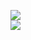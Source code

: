 [![](https://img.shields.io/badge/Made%20With-Github%20Spray-lightgrey.svg?style=for-the-badge&logo=github)](https://github.com/Annihil/github-spray#233)  
[![](https://i.imgur.com/2DrTn0Z.gif)](https://github.com/Annihil/github-spray)